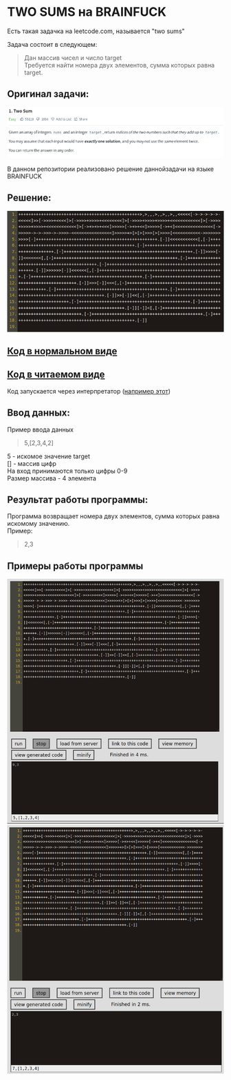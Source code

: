 # TWO SUMS на BRAINFUCK

Есть такая задачка на leetcode.com, называется "two sums"

Задача состоит в следующем:  

> Дан массив чисел и число target  
> Требуется найти номера двух элементов, сумма которых равна target.


## Оригинал задачи:
![Задача](https://github.com/TakitaNirasa/brainfuck_sum2/blob/main/scr/leet.png)


В данном репозитории реализовано решение даннойзадачи на языке BRAINFUCK

## Решение:
![Задача](https://github.com/TakitaNirasa/brainfuck_sum2/blob/main/scr/code.png)

## [Код в нормальном виде](https://github.com/TakitaNirasa/brainfuck_sum2/blob/main/sum2_unreadable.bf)
## [Код в читаемом виде](https://github.com/TakitaNirasa/brainfuck_sum2/blob/main/sum2_readable.bf)

Код запускается через интерпретатор ([например этот](https://copy.sh/brainfuck/))  

## Ввод данных:

Пример ввода данных  
> 5,[2,3,4,2]

5 - искомое значение target  
[] - массив цифр  
На вход принимаются только цифры 0-9  
Размер массива - 4 элемента

## Результат работы программы:
Программа возвращает номера двух элементов, сумма которых равна искомому значению.  
Пример:
>2,3

## Примеры работы программы

![пример1](https://github.com/TakitaNirasa/brainfuck_sum2/blob/main/scr/test1.png)
![пример2](https://github.com/TakitaNirasa/brainfuck_sum2/blob/main/scr/test2.png)
